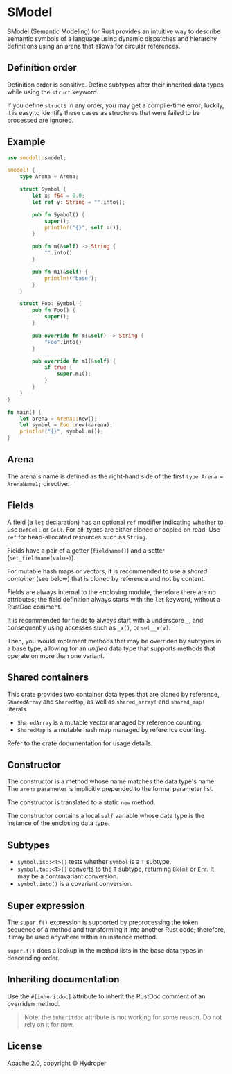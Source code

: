 # SModel

SModel (Semantic Modeling) for Rust provides an intuitive way to describe semantic symbols of a language using dynamic dispatches and hierarchy definitions using an arena that allows for circular references.

## Definition order

Definition order is sensitive. Define subtypes after their inherited data types while using the `struct` keyword.

If you define `struct`s in any order, you may get a compile-time error; luckily, it is easy to identify these cases as structures that were failed to be processed are ignored.

## Example

```rust
use smodel::smodel;

smodel! {
    type Arena = Arena;

    struct Symbol {
        let x: f64 = 0.0;
        let ref y: String = "".into();

        pub fn Symbol() {
            super();
            println!("{}", self.m());
        }

        pub fn m(&self) -> String {
            "".into()
        }

        pub fn m1(&self) {
            println!("base");
        }
    }

    struct Foo: Symbol {
        pub fn Foo() {
            super();
        }

        pub override fn m(&self) -> String {
            "Foo".into()
        }

        pub override fn m1(&self) {
            if true {
                super.m1();
            }
        }
    }
}

fn main() {
    let arena = Arena::new();
    let symbol = Foo::new(&arena);
    println!("{}", symbol.m());
}
```

## Arena

The arena's name is defined as the right-hand side of the first `type Arena = ArenaName1;` directive.

## Fields

A field (a `let` declaration) has an optional `ref` modifier indicating whether to use `RefCell` or `Cell`. For all, types are either cloned or copied on read. Use `ref` for heap-allocated resources such as `String`.

Fields have a pair of a getter (`fieldname()`) and a setter (`set_fieldname(value)`).

For mutable hash maps or vectors, it is recommended to use a *shared container* (see below) that is cloned by reference and not by content.

Fields are always internal to the enclosing module, therefore there are no attributes; the field definition always starts with the `let` keyword, without a RustDoc comment.

It is recommended for fields to always start with a underscore `_`, and consequently using accesses such as `_x()`, or `set__x(v)`.

Then, you would implement methods that may be overriden by subtypes in a base type, allowing for an *unified* data type that supports methods that operate on more than one variant.

## Shared containers

This crate provides two container data types that are cloned by reference, `SharedArray` and `SharedMap`, as well as `shared_array!` and `shared_map!` literals.

* `SharedArray` is a mutable vector managed by reference counting.
* `SharedMap` is a mutable hash map managed by reference counting.

Refer to the crate documentation for usage details.

## Constructor

The constructor is a method whose name matches the data type's name. The `arena` parameter is implicitly prepended to the formal parameter list.

The constructor is translated to a static `new` method.

The constructor contains a local `self` variable whose data type is the instance of the enclosing data type.

## Subtypes

* `symbol.is::<T>()` tests whether `symbol` is a `T` subtype.
* `symbol.to::<T>()` converts to the `T` subtype, returning `Ok(m)` or `Err`. It may be a contravariant conversion.
* `symbol.into()` is a covariant conversion.

## Super expression

The `super.f()` expression is supported by preprocessing the token sequence of a method and transforming it into another Rust code; therefore, it may be used anywhere within an instance method.

`super.f()` does a lookup in the method lists in the base data types in descending order.

## Inheriting documentation

Use the `#[inheritdoc]` attribute to inherit the RustDoc comment of an overriden method.

> Note: the `inheritdoc` attribute is not working for some reason. Do not rely on it for now.

## License

Apache 2.0, copyright © Hydroper
